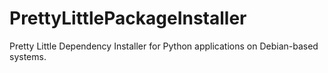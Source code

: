 # PrettyLittlePackageInstaller
Pretty Little Dependency Installer for Python applications on Debian-based systems.
